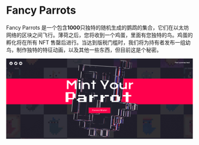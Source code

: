 # Fancy Parrots

Fancy Parrots 是一个包含**1000**只独特的随机生成的鹦鹉的集合，它们在以太坊网络的区块之间飞行。薄荷之后，您将收到一个鸡蛋，里面有您独特的鸟。鸡蛋的孵化将在所有 NFT 售罄后进行。当达到版税门槛时，我们将为持有者发布一组幼鸟，制作独特的特征动画，以及其他一些东西，但目前这是个秘密。

![nft](41322132131_new.png)
